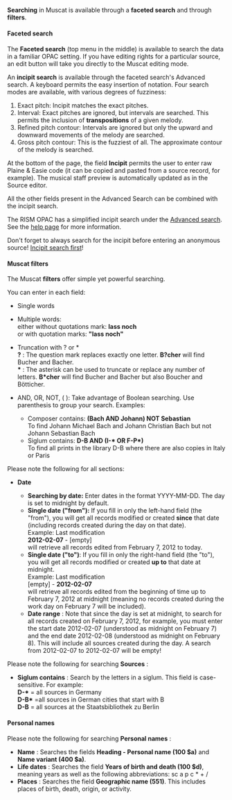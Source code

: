 **Searching** in Muscat is available through a **faceted search** and through **filters**.

#### Faceted search

####

The **Faceted search** (top menu in the middle) is available to search the data in a familiar OPAC setting. If you have editing rights for a particular source, an edit button will take you directly to the Muscat editing mode.

An **incipit search** is available through the faceted search's Advanced search. A keyboard permits the easy insertion of notation. Four search modes are available, with various degrees of fuzziness:
1. Exact pitch: Incipit matches the exact pitches.
2. Interval: Exact pitches are ignored, but intervals are searched. This permits the inclusion of **transpositions** of a given melody.
3. Refined pitch contour: Intervals are ignored but only the upward and downward movements of the melody are searched.
4. Gross pitch contour: This is the fuzziest of all. The approximate contour of the melody is searched.

At the bottom of the page, the field **Incipit** permits the user to enter raw Plaine & Easie code (it can be copied and pasted from a source record, for example). The musical staff preview is automatically updated as in the Source editor.

All the other fields present in the Advanced Search can be combined with the incipit search.

The RISM OPAC has a simplified incipit search under the [Advanced search](https://opac.rism.info/index.php?id=3&L=0). See the [help page](https://opac.rism.info/index.php?id=8&L=0#c38) for more information.

Don't forget to always search for the incipit before entering an anonymous source! [Incipit search first](https://youtu.be/kKc0zzc8cbo)!

#### Muscat filters

The Muscat **filters** offer simple yet powerful searching.

You can enter in each field:

- Single words
- Multiple words:   
  either without quotations mark: **lass noch**   
  or with quotation marks: **"lass noch"**
- Truncation with ? or \*  
  **?** : The question mark replaces exactly one letter. **B?cher** will find Bucher and Bacher.   
  **\*** : The asterisk can be used to truncate or replace any number of letters. **B\*cher** will find Bucher and Bacher but also Boucher and Bötticher.
- AND, OR, NOT, ( ): Take advantage of Boolean searching. Use parenthesis to group your search. Examples:

  - Composer contains: **(Bach AND Johann) NOT Sebastian**  
    To find Johann Michael Bach and Johann Christian Bach but not Johann Sebastian Bach
  - Siglum contains: **D-B AND (I-\* OR F-P\*)**   
    To find all prints in the library D-B where there are also copies in Italy or Paris



Please note the following for all sections:

- **Date**

  - **Searching by date:** Enter dates in the format YYYY-MM-DD. The day is set to midnight by default.
  - **Single date ("from"):** If you fill in only the left-hand field (the "from"), you will get all records modified or created **since** that date (including records created during the day on that date).   
    Example: Last modification   
    **2012-02-07** - [empty]  
    will retrieve all records edited from February 7, 2012 to today.
  - **Single date ("to")**: If you fill in only the right-hand field (the "to"), you will get all records modified or created **up to** that date at midnight.  
    Example: Last modification  
    [empty] -  **2012-02-07**  
    will retrieve all records edited from the beginning of time up to February 7, 2012 at midnight (meaning no records created during the work day on February 7 will be included).
  - **Date range** : Note that since the day is set at midnight, to search for all records created on February 7, 2012, for example, you must enter the start date 2012-02-07 (understood as midnight on February 7) and the end date 2012-02-08 (understood as midnight on February 8). This will include all sources created during the day. A search from 2012-02-07 to 2012-02-07 will be empty!



Please note the following for searching **Sources** :

- **Siglum contains** : Search by the letters in a siglum. This field is case-sensitive. For example:  
  **D-\*** = all sources in Germany  
  **D-B\*** =all sources in German cities that start with B  
  **D-B** = all sources at the Staatsbibliothek zu Berlin



#### Personal names

Please note the following for searching **Personal names** :

- **Name** : Searches the fields **Heading - Personal name (100 $a)** and **Name variant (400 $a)**.
- **Life dates** : Searches the field **Years of birth and death (100 $d)**, meaning years as well as the following abbreviations: sc  a  p  c \*  +  /
- **Places** : Searches the field **Geographic name (551)**. This includes places of birth, death, origin, or activity.